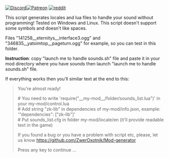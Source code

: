 [![Discord](https://i.imgur.com/GYTxQdx.png)](https://discordapp.com/invite/YyJVUCa)[![Patreon](https://i.imgur.com/6n2ifle.png)](https://www.patreon.com/ZwerOxotnik) [![reddit](https://i.imgur.com/J1k7aGJ.png)](https://reddit.com/r/ZwerOxotnik)

This script generates locales and lua files to handle your sound without programming!
Tested on Windows and Linux. This script doesn't support some symbols and doesn't like spaces.

Files "141258__eternitys__interface3.ogg" and "346835__yatoimtop__pageturn.ogg" for example, so you can test in this folder.

**Instruction**: copy "launch me to handle sounds.sh" file and paste it in your mod directory where you have sounds then launch "launch me to handle sounds.sh" file.

If everything works then you'll similar text at the end to this:

>You're almost ready!
>
> \# You need to write 'require("\_\_my-mod\_\_/folder/sounds_list.lua")' in your my-mod/control.lua\
> \# Add string "zk-lib" in dependencies of my-mod/info.json, example: '"dependencies": ["zk-lib"]'\
> \# Put sounds_list.cfg in folder my-mod/locale/en (it'll provide readable text in the game)
>
> If you found a bug or you have a problem with script etc, please, let us know
> https://github.com/ZwerOxotnik/Mod-generator
>
>
> Press any key to continue ...
